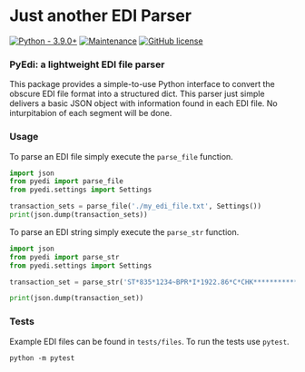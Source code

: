 # Just another EDI Parser

[![Python - 3.9.0+](https://img.shields.io/badge/Python-3.9.0%2B-orange)](https://www.python.org/downloads/release/python-390/)
[![Maintenance](https://img.shields.io/badge/Maintained%3F-yes-green.svg)](https://github.com/freestream/pyedi)
[![GitHub license](https://img.shields.io/github/license/Naereen/StrapDown.js.svg)](https://github.com/freestream/pyedi)

### PyEdi: a lightweight EDI file parser

This package provides a simple-to-use Python interface to convert the obscure EDI file format into a structured dict.
This parser just simple delivers a basic JSON object with information found in each EDI file. No inturpitabion of each segment will be done.

### Usage
To parse an EDI file simply execute the `parse_file` function.
```python
import json
from pyedi import parse_file
from pyedi.settings import Settings

transaction_sets = parse_file('./my_edi_file.txt', Settings())
print(json.dump(transaction_sets))
```

To parse an EDI string simply execute the `parse_str` function.
```python
import json
from pyedi import parse_str
from pyedi.settings import Settings

transaction_set = parse_str('ST*835*1234~BPR*I*1922.86*C*CHK************20110108~TRN*1*02790758*560894904~REF*F2*LCLA438D~DTM*405*20110104~N1*PR*BLUE CROSS AND BLUE SHIELD OF NORTH CAROLINA~N3*P O BOX 2291~N4*DURHAM*NC*27702~PER*CX*TE*8005554844~N1*PE*XYZ HEALTHCARE CORPORATION*XX*0987654321~N3*P O BOX XYZ~N4*CHARLOTTE*NC*28234~REF*TJ*123456789~LX*1~CLP*200200964A52*1*2100*1922.86*142.54*15*94151100100~NM1*QC*1*Dough*Mary****MI* YPB123456789001~DTM*050*20110103~SVC*HC:59430*1210*1057.86**1*HC:59410~DTM*472*20101231~CAS*CO*42*34.6~CAS*PR*2*117.54~REF*6R*0001~AMT*B6*1175.4~SVC*HC:59440*890*865**1*HC:59410~DTM*472*20101231~CAS*PR*3*25~REF*6R*0002~SVC*HC:59426******742*742**1~DTM*472*20101231~REF*6R*0003~AMT*B6*742~SE*33*1234~', Settings())

print(json.dump(transaction_set))
```

### Tests
Example EDI files can be found in `tests/files`. To run the tests use `pytest`.
```
python -m pytest
```
